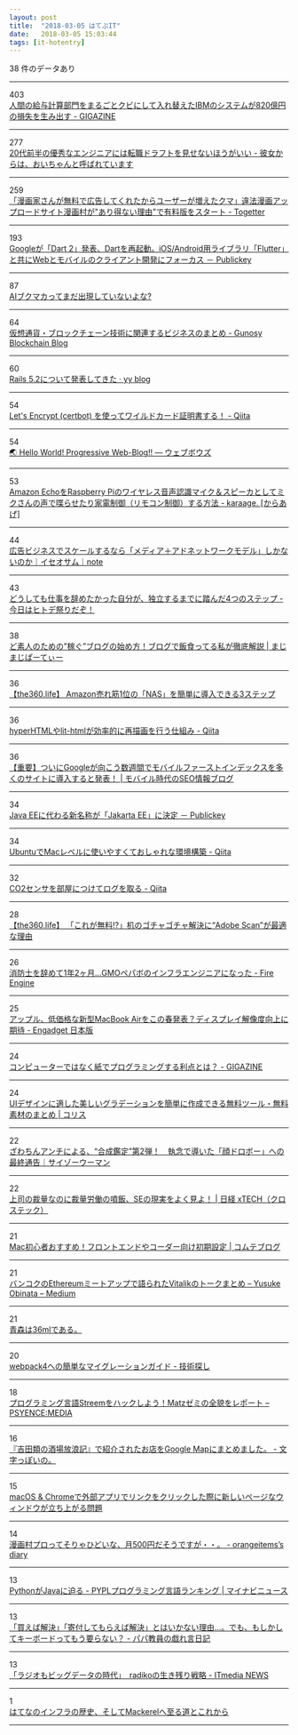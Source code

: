 ```yaml
---
layout: post
title:  "2018-03-05 はてぶIT"
date:   2018-03-05 15:03:44
tags: [it-hotentry]
---
```

38 件のデータあり

<hr><div class="row">
<div class="col-1"><span class="badge badge-pill badge-success h2">403</span></div>
<div class="col-11"><a href='https://gigazine.net/news/20180305-ibm-payroll-system-costing-billion/' target='_blank'>人間の給与計算部門をまるごとクビにして入れ替えたIBMのシステムが820億円の損失を生み出す - GIGAZINE</a></div>
</div>
<hr>
<div class="row">
<div class="col-1"><span class="badge badge-pill badge-success h2">277</span></div>
<div class="col-11"><a href='http://blog.inouetakuya.info/entry/2018/03/04/235226' target='_blank'>20代前半の優秀なエンジニアには転職ドラフトを見せないほうがいい - 彼女からは、おいちゃんと呼ばれています</a></div>
</div>
<hr>
<div class="row">
<div class="col-1"><span class="badge badge-pill badge-success h2">259</span></div>
<div class="col-11"><a href='https://togetter.com/li/1205435' target='_blank'>「漫画家さんが無料で広告してくれたからユーザーが増えたクマ」違法漫画アップロードサイト漫画村が"あり得ない理由"で有料版をスタート - Togetter</a></div>
</div>
<hr>
<div class="row">
<div class="col-1"><span class="badge badge-pill badge-success h2">193</span></div>
<div class="col-11"><a href='http://www.publickey1.jp/blog/18/googledart_2dartiosandroidfultterweb.html' target='_blank'>Googleが「Dart 2」発表、Dartを再起動。iOS/Android用ライブラリ「Flutter」と共にWebとモバイルのクライアント開発にフォーカス － Publickey</a></div>
</div>
<hr>
<div class="row">
<div class="col-1"><span class="badge badge-pill badge-success h2">87</span></div>
<div class="col-11"><a href='https://anond.hatelabo.jp/20180304225938' target='_blank'>AIブクマカってまだ出現していないよな?</a></div>
</div>
<hr>
<div class="row">
<div class="col-1"><span class="badge badge-pill badge-success h2">64</span></div>
<div class="col-11"><a href='http://blockchain.gunosy.io/entry/blockchain-business-summarfy' target='_blank'>仮想通貨・ブロックチェーン技術に関連するビジネスのまとめ - Gunosy Blockchain Blog</a></div>
</div>
<hr>
<div class="row">
<div class="col-1"><span class="badge badge-pill badge-success h2">60</span></div>
<div class="col-11"><a href='https://blog.y-yagi.tech/posts/rails_0520/' target='_blank'>Rails 5.2について発表してきた · yy blog</a></div>
</div>
<hr>
<div class="row">
<div class="col-1"><span class="badge badge-pill badge-success h2">54</span></div>
<div class="col-11"><a href='https://qiita.com/chamaharun/items/9b8c00d14c05c025febd' target='_blank'>Let's Encrypt (certbot) を使ってワイルドカード証明書する！ - Qiita</a></div>
</div>
<hr>
<div class="row">
<div class="col-1"><span class="badge badge-pill badge-success h2">54</span></div>
<div class="col-11"><a href='https://blog.uskay.io/article/001-pwa-blog-loading' target='_blank'>🌏 Hello World! Progressive Web-Blog!! ― ウェブボウズ</a></div>
</div>
<hr>
<div class="row">
<div class="col-1"><span class="badge badge-pill badge-success h2">53</span></div>
<div class="col-11"><a href='http://karaage.hatenadiary.jp/entry/2018/03/05/073000' target='_blank'>Amazon EchoをRaspberry Piのワイヤレス音声認識マイク＆スピーカとしてミクさんの声で喋らせたり家電制御（リモコン制御）する方法 - karaage. [からあげ]</a></div>
</div>
<hr>
<div class="row">
<div class="col-1"><span class="badge badge-pill badge-success h2">44</span></div>
<div class="col-11"><a href='https://note.mu/ossam/n/ne12790d8db7d' target='_blank'>広告ビジネスでスケールするなら「メディア＋アドネットワークモデル」しかないのか｜イセオサム｜note</a></div>
</div>
<hr>
<div class="row">
<div class="col-1"><span class="badge badge-pill badge-success h2">43</span></div>
<div class="col-11"><a href='http://www.hitode-festival.com/entry/2018/03/04/190909' target='_blank'>どうしても仕事を辞めたかった自分が、独立するまでに踏んだ4つのステップ - 今日はヒトデ祭りだぞ！</a></div>
</div>
<hr>
<div class="row">
<div class="col-1"><span class="badge badge-pill badge-success h2">38</span></div>
<div class="col-11"><a href='https://www.mazimazi-party.com/entry/blog-start/' target='_blank'>ど素人のための”稼ぐ”ブログの始め方！ブログで飯食ってる私が徹底解説 | まじまじぱーてぃー</a></div>
</div>
<hr>
<div class="row">
<div class="col-1"><span class="badge badge-pill badge-success h2">36</span></div>
<div class="col-11"><a href='http://the360.life/U1301.doit?id=2701' target='_blank'>【the360.life】 Amazon売れ筋1位の「NAS」を簡単に導入できる3ステップ</a></div>
</div>
<hr>
<div class="row">
<div class="col-1"><span class="badge badge-pill badge-success h2">36</span></div>
<div class="col-11"><a href='https://qiita.com/rikuba/items/92da6d99e2b0f831cc65' target='_blank'>hyperHTMLやlit-htmlが効率的に再描画を行う仕組み - Qiita</a></div>
</div>
<hr>
<div class="row">
<div class="col-1"><span class="badge badge-pill badge-success h2">36</span></div>
<div class="col-11"><a href='http://www.web-planners.net/blog/archives/000282.html' target='_blank'>【重要】ついにGoogleが向こう数週間でモバイルファーストインデックスを多くのサイトに導入すると発表！ | モバイル時代のSEO情報ブログ</a></div>
</div>
<hr>
<div class="row">
<div class="col-1"><span class="badge badge-pill badge-success h2">34</span></div>
<div class="col-11"><a href='http://www.publickey1.jp/blog/18/java_eejakarta_ee.html' target='_blank'>Java EEに代わる新名称が「Jakarta EE」に決定 － Publickey</a></div>
</div>
<hr>
<div class="row">
<div class="col-1"><span class="badge badge-pill badge-success h2">34</span></div>
<div class="col-11"><a href='https://qiita.com/setouchi/items/7591a335c50ef99042d9' target='_blank'>UbuntuでMacレベルに使いやすくておしゃれな環境構築 - Qiita</a></div>
</div>
<hr>
<div class="row">
<div class="col-1"><span class="badge badge-pill badge-success h2">32</span></div>
<div class="col-11"><a href='https://qiita.com/sgrk/items/366beb3d08f792097f46' target='_blank'>CO2センサを部屋につけてログを取る - Qiita</a></div>
</div>
<hr>
<div class="row">
<div class="col-1"><span class="badge badge-pill badge-success h2">28</span></div>
<div class="col-11"><a href='http://the360.life/U1301.doit?id=2905' target='_blank'>【the360.life】 「これが無料!?」机のゴチャゴチャ解決に“Adobe Scan”が最適な理由</a></div>
</div>
<hr>
<div class="row">
<div class="col-1"><span class="badge badge-pill badge-success h2">26</span></div>
<div class="col-11"><a href='http://www.hirotsuru.com/entry/2018/03/05/085318' target='_blank'>消防士を辞めて1年2ヶ月…GMOペパボのインフラエンジニアになった - Fire Engine</a></div>
</div>
<hr>
<div class="row">
<div class="col-1"><span class="badge badge-pill badge-success h2">25</span></div>
<div class="col-11"><a href='http://japanese.engadget.com/2018/03/04/macbook-air/' target='_blank'>アップル、低価格な新型MacBook Airをこの春発表？ディスプレイ解像度向上に期待 - Engadget 日本版</a></div>
</div>
<hr>
<div class="row">
<div class="col-1"><span class="badge badge-pill badge-success h2">24</span></div>
<div class="col-11"><a href='https://gigazine.net/news/20180305-long-live-paper-programming/' target='_blank'>コンピューターではなく紙でプログラミングする利点とは？ - GIGAZINE</a></div>
</div>
<hr>
<div class="row">
<div class="col-1"><span class="badge badge-pill badge-success h2">24</span></div>
<div class="col-11"><a href='http://coliss.com/articles/build-websites/operation/design/create-gradient-tools-and-materials.html' target='_blank'>UIデザインに適した美しいグラデーションを簡単に作成できる無料ツール・無料素材のまとめ | コリス</a></div>
</div>
<hr>
<div class="row">
<div class="col-1"><span class="badge badge-pill badge-success h2">22</span></div>
<div class="col-11"><a href='http://www.cyzowoman.com/2018/03/post_175272_1.html' target='_blank'>ざわちんアンチによる、“合成鑑定”第2弾！　執念で導いた「顔ドロボー」への最終通告｜サイゾーウーマン</a></div>
</div>
<hr>
<div class="row">
<div class="col-1"><span class="badge badge-pill badge-success h2">22</span></div>
<div class="col-11"><a href='http://tech.nikkeibp.co.jp/atcl/nxt/column/18/00148/030100004/' target='_blank'>上司の裁量なのに裁量労働の噴飯、SEの現実をよく見よ！ | 日経 xTECH（クロステック）</a></div>
</div>
<hr>
<div class="row">
<div class="col-1"><span class="badge badge-pill badge-success h2">21</span></div>
<div class="col-11"><a href='http://commte.net/blog/archives/6749' target='_blank'>Mac初心者おすすめ！フロントエンドやコーダー向け初期設定 | コムテブログ</a></div>
</div>
<hr>
<div class="row">
<div class="col-1"><span class="badge badge-pill badge-success h2">21</span></div>
<div class="col-11"><a href='https://medium.com/@obnty/cd89d5fac918' target='_blank'>バンコクのEthereumミートアップで語られたVitalikのトークまとめ – Yusuke Obinata – Medium</a></div>
</div>
<hr>
<div class="row">
<div class="col-1"><span class="badge badge-pill badge-success h2">21</span></div>
<div class="col-11"><a href='https://anond.hatelabo.jp/20180305115222' target='_blank'>青森は36mlである。</a></div>
</div>
<hr>
<div class="row">
<div class="col-1"><span class="badge badge-pill badge-success h2">20</span></div>
<div class="col-11"><a href='http://abouthiroppy.hatenablog.jp/entry/migrate-to-webpack4' target='_blank'>webpack4への簡単なマイグレーションガイド - 技術探し</a></div>
</div>
<hr>
<div class="row">
<div class="col-1"><span class="badge badge-pill badge-success h2">18</span></div>
<div class="col-11"><a href='https://tech.recruit-mp.co.jp/event/post-16062/' target='_blank'>プログラミング言語Streemをハックしよう！Matzゼミの全貌をレポート – PSYENCE:MEDIA</a></div>
</div>
<hr>
<div class="row">
<div class="col-1"><span class="badge badge-pill badge-success h2">16</span></div>
<div class="col-11"><a href='http://fromatom.hatenablog.com/entry/2018/03/05/100000' target='_blank'>『吉田類の酒場放浪記』で紹介されたお店をGoogle Mapにまとめました。 - 文字っぽいの。</a></div>
</div>
<hr>
<div class="row">
<div class="col-1"><span class="badge badge-pill badge-success h2">15</span></div>
<div class="col-11"><a href='https://rcmdnk.com/blog/2018/02/28/computer-mac-chrome/' target='_blank'>macOS & Chromeで外部アプリでリンクをクリックした際に新しいページなウィンドウが立ち上がる問題</a></div>
</div>
<hr>
<div class="row">
<div class="col-1"><span class="badge badge-pill badge-success h2">14</span></div>
<div class="col-11"><a href='http://www.orangeitems.com/entry/2018/03/05/094517' target='_blank'>漫画村プロってそりゃひどいな、月500円だそうですが・・。 - orangeitems’s diary</a></div>
</div>
<hr>
<div class="row">
<div class="col-1"><span class="badge badge-pill badge-success h2">13</span></div>
<div class="col-11"><a href='https://news.mynavi.jp/article/20180304-592699/' target='_blank'>PythonがJavaに迫る - PYPLプログラミング言語ランキング | マイナビニュース</a></div>
</div>
<hr>
<div class="row">
<div class="col-1"><span class="badge badge-pill badge-success h2">13</span></div>
<div class="col-11"><a href='http://blog.edunote.jp/entry/2018/03/05/061553' target='_blank'>「買えば解決」「寄付してもらえば解決」とはいかない理由…。でも、もしかしてキーボードってもう要らない？ - パパ教員の戯れ言日記</a></div>
</div>
<hr>
<div class="row">
<div class="col-1"><span class="badge badge-pill badge-success h2">13</span></div>
<div class="col-11"><a href='http://www.itmedia.co.jp/news/articles/1803/05/news015.html' target='_blank'>「ラジオもビッグデータの時代」　radikoの生き残り戦略 - ITmedia NEWS</a></div>
</div>
<hr>
<div class="row">
<div class="col-1"><span class="badge badge-pill badge-success h2">1</span></div>
<div class="col-11"><a href='http://songmu.github.io/slides/rakuten-tech-conf-2017/#0' target='_blank'>はてなのインフラの歴史、そしてMackerelへ至る道とこれから</a></div>
</div>
<hr>
